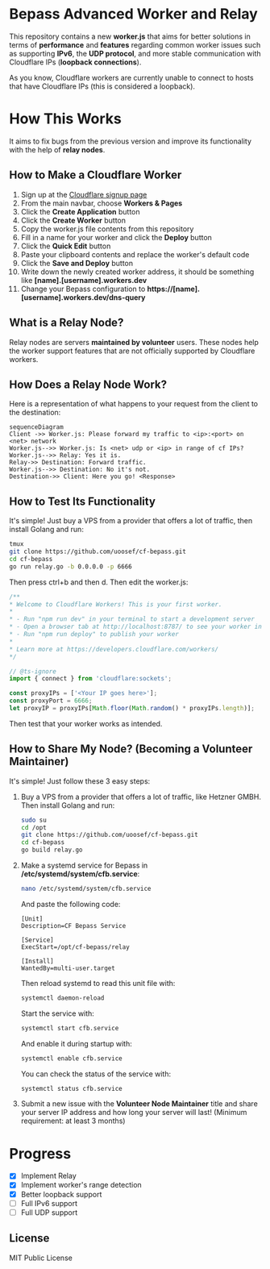 # Bepass Advanced Worker and Relay

This repository contains a new **worker.js** that aims for better solutions in terms of **performance** and **features** regarding common worker issues such as supporting **IPv6**, the **UDP protocol**, and more stable communication with Cloudflare IPs (**loopback connections**).

As you know, Cloudflare workers are currently unable to connect to hosts that have Cloudflare IPs (this is considered a loopback).

# How This Works

It aims to fix bugs from the previous version and improve its functionality with the help of **relay nodes**.

## How to Make a Cloudflare Worker

1. Sign up at the [Cloudflare signup page](https://www.cloudflare.com/sign-up)
2. From the main navbar, choose **Workers & Pages**
3. Click the **Create Application** button
4. Click the **Create Worker** button
5. Copy the worker.js file contents from this repository
6. Fill in a name for your worker and click the **Deploy** button
7. Click the **Quick Edit** button
8. Paste your clipboard contents and replace the worker's default code
9. Click the **Save and Deploy** button
10. Write down the newly created worker address, it should be something like **[name].[username].workers.dev**
11. Change your Bepass configuration to **https://[name].[username].workers.dev/dns-query**

## What is a Relay Node?

Relay nodes are servers **maintained by volunteer** users. These nodes help the worker support features that are not officially supported by Cloudflare workers.

## How Does a Relay Node Work?

Here is a representation of what happens to your request from the client to the destination:

```mermaid
sequenceDiagram
Client ->> Worker.js: Please forward my traffic to <ip>:<port> on <net> network   
Worker.js-->> Worker.js: Is <net> udp or <ip> in range of cf IPs?  
Worker.js-->> Relay: Yes it is.
Relay->> Destination: Forward traffic.  
Worker.js-->> Destination: No it's not.
Destination->> Client: Here you go! <Response>
```


## How to Test Its Functionality

It's simple! Just buy a VPS from a provider that offers a lot of traffic, then install Golang and run:

```bash
tmux
git clone https://github.com/uoosef/cf-bepass.git
cd cf-bepass
go run relay.go -b 0.0.0.0 -p 6666 
```

Then press ctrl+b and then d. Then edit the worker.js:

```js  
/**
* Welcome to Cloudflare Workers! This is your first worker.    
*
* - Run "npm run dev" in your terminal to start a development server   
* - Open a browser tab at http://localhost:8787/ to see your worker in action
* - Run "npm run deploy" to publish your worker
*
* Learn more at https://developers.cloudflare.com/workers/
*/

// @ts-ignore
import { connect } from 'cloudflare:sockets';

const proxyIPs = ['<Your IP goes here>'];
const proxyPort = 6666;
let proxyIP = proxyIPs[Math.floor(Math.random() * proxyIPs.length)];
```

Then test that your worker works as intended.

## How to Share My Node? (Becoming a Volunteer Maintainer)

It's simple! Just follow these 3 easy steps:

1. Buy a VPS from a provider that offers a lot of traffic, like Hetzner GMBH. Then install Golang and run:

   ```bash    
   sudo su
   cd /opt
   git clone https://github.com/uoosef/cf-bepass.git
   cd cf-bepass
   go build relay.go
   ```

2. Make a systemd service for Bepass in **/etc/systemd/system/cfb.service**:

   ```bash
   nano /etc/systemd/system/cfb.service
   ```

   And paste the following code:
      ```
   	[Unit]
   	Description=CF Bepass Service
   	
   	[Service]   
   	ExecStart=/opt/cf-bepass/relay
   	
   	[Install]
   	WantedBy=multi-user.target
      ```
   Then reload systemd to read this unit file with:
      ```bash
   	systemctl daemon-reload
      ```
   Start the service with:
      ```bash
   	systemctl start cfb.service
      ```
   And enable it during startup with:
      ```bash
   	systemctl enable cfb.service
      ```
   You can check the status of the service with:
      ```bash
   	systemctl status cfb.service
      ```
3. Submit a new issue with the **Volunteer Node Maintainer** title and share your server IP address and how long your server will last! (Minimum requirement: at least 3 months)

# Progress

- [x] Implement Relay
- [x] Implement worker's range detection
- [x] Better loopback support
- [ ] Full IPv6 support
- [ ] Full UDP support

## License

MIT Public License
